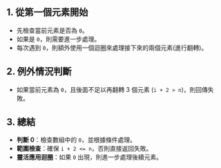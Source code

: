 ## 1. 從第一個元素開始
- 先檢查當前元素是否為 `0`。
- 如果是 `0`，則需要進一步處理。
- 每次遇到 `0`，則額外使用一個迴圈來處理接下來的兩個元素(進行翻轉)。

## 2. 例外情況判斷
- 如果當前元素為 `0`，且後面不足以再翻轉 3 個元素 (`i + 2 > n`)，則回傳失敗。

## 3. 總結
- **判斷 0**：檢查數組中的 `0`，並根據條件處理。
- **範圍檢查**：確保 `i + 2 <= n`，否則直接返回失敗。
- **靈活應用迴圈**：如果 `0` 出現，則進一步處理後續元素。

